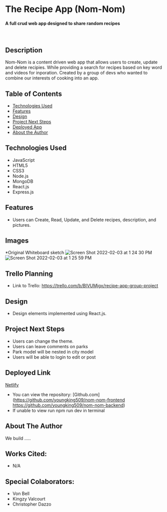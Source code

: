# The Recipe App (Nom-Nom)

#### A full crud web app designed to share random recipes 
<img src="./Images/.png" alt=""/>
<img src="./Images/.png" alt=""/>
<img src="./Images/.png" alt=""/>

## Description
Nom-Nom is a content driven web app that allows users to create, update and delete recipies. While providing a search for recipes based on key word and videos for inporation. Created by a group of devs who wanted to combine our interests of cooking into an app.

## Table of Contents
* [Technologies Used](#technologiesused)
* [Features](#features)
* [Design](#design)
* [Project Next Steps](#nextsteps)
* [Deployed App](#deployment)
* [About the Author](#author)

## <a name="technologiesused"></a>Technologies Used
* JavaScript
* HTML5
* CSS3
* Node.js
* MongoDB
* React.js
* Express.js


## Features
* Users can Create, Read, Update, and Delete recipes, description, and pictures. 

## Images
*Original Whiteboard sketch
![Screen Shot 2022-02-03 at 1 24 30 PM](https://user-images.githubusercontent.com/94661081/152431845-4a4d99bb-57d7-4e29-a272-fe5be65f806d.png)
![Screen Shot 2022-02-03 at 1 25 59 PM](https://user-images.githubusercontent.com/94661081/152431865-673cc642-5e50-45e9-9a83-8fa393a47b0a.png)



## Trello Planning
* Link to Trello: https://trello.com/b/BIVUMjgx/recipe-app-group-project

## <a name="design"></a>Design
* Design elements implemented using React.js. 


## <a name="nextsteps"></a>Project Next Steps
* Users can change the theme.
* Users can leave comments on parks
* Park model will be nested in city model
* Users will be able to login to edit or post

## <a name="deployment"></a>Deployed Link
[Netlify](https://nom-nom.netlify.app/)

* You can view the repository:
[Github.com](https://github.com/youngking509/nom-nom-frontend  https://github.com/youngking509/nom-nom-backend) 
* If unable to view run npm run dev in terminal


## <a name="author"></a>About The Author
We build .....

    
## Works Cited:
* N/A

## Special Colaborators:
* Von Bell
* Kingzy Valcourt
* Christopher Dazzo
